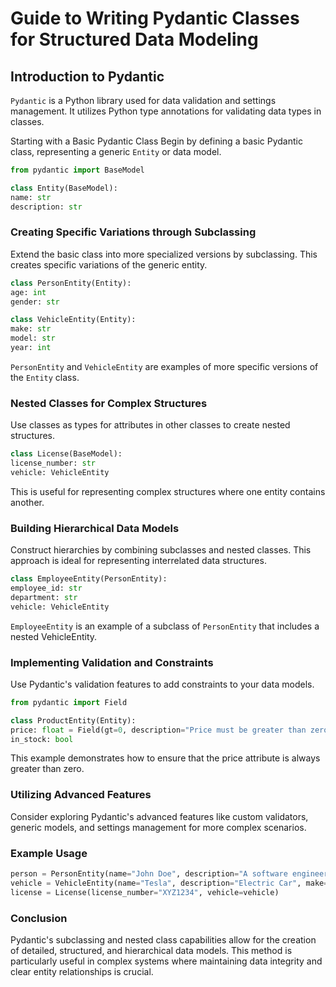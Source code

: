 # Guide to Writing Pydantic Classes for Structured Data Modeling
## Introduction to Pydantic
`Pydantic` is a Python library used for data validation and settings management. It utilizes Python type annotations for validating data types in classes.

Starting with a Basic Pydantic Class
Begin by defining a basic Pydantic class, representing a generic `Entity` or data model.

```python
from pydantic import BaseModel

class Entity(BaseModel):
name: str
description: str
```
### Creating Specific Variations through Subclassing
Extend the basic class into more specialized versions by subclassing. This creates specific variations of the generic entity.

```python
class PersonEntity(Entity):
age: int
gender: str

class VehicleEntity(Entity):
make: str
model: str
year: int
```
`PersonEntity` and `VehicleEntity` are examples of more specific versions of the `Entity` class.

### Nested Classes for Complex Structures
Use classes as types for attributes in other classes to create nested structures.

```python
class License(BaseModel):
license_number: str
vehicle: VehicleEntity
```
This is useful for representing complex structures where one entity contains another.

### Building Hierarchical Data Models
Construct hierarchies by combining subclasses and nested classes. This approach is ideal for representing interrelated data structures.

```python
class EmployeeEntity(PersonEntity):
employee_id: str
department: str
vehicle: VehicleEntity
```

`EmployeeEntity` is an example of a subclass of `PersonEntity` that includes a nested VehicleEntity.

### Implementing Validation and Constraints
Use Pydantic's validation features to add constraints to your data models.

```python
from pydantic import Field

class ProductEntity(Entity):
price: float = Field(gt=0, description="Price must be greater than zero")
in_stock: bool
```

This example demonstrates how to ensure that the price attribute is always greater than zero.

### Utilizing Advanced Features
Consider exploring Pydantic's advanced features like custom validators, generic models, and settings management for more complex scenarios.

### Example Usage
```python
person = PersonEntity(name="John Doe", description="A software engineer", age=30, gender="Male")
vehicle = VehicleEntity(name="Tesla", description="Electric Car", make="Tesla", model="Model S", year=2020)
license = License(license_number="XYZ1234", vehicle=vehicle)
```

### Conclusion
Pydantic's subclassing and nested class capabilities allow for the creation of detailed, structured, and hierarchical data models. This method is particularly useful in complex systems where maintaining data integrity and clear entity relationships is crucial.

